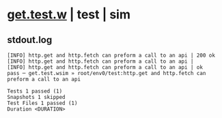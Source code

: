 # [get.test.w](../../../../../../examples/tests/sdk_tests/api/get.test.w) | test | sim

## stdout.log
```log
[INFO] http.get and http.fetch can preform a call to an api | 200 ok
[INFO] http.get and http.fetch can preform a call to an api | 
[INFO] http.get and http.fetch can preform a call to an api | ok
pass ─ get.test.wsim » root/env0/test:http.get and http.fetch can preform a call to an api

Tests 1 passed (1)
Snapshots 1 skipped
Test Files 1 passed (1)
Duration <DURATION>
```

